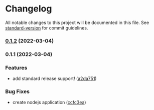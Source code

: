 # Changelog

All notable changes to this project will be documented in this file. See [standard-version](https://github.com/conventional-changelog/standard-version) for commit guidelines.

### [0.1.2](https://github.com/pramodrko/vue-weather-app/compare/v0.1.1...v0.1.2) (2022-03-04)

### 0.1.1 (2022-03-04)


### Features

* add standard release support! ([a2da751](https://github.com/pramodrko/vue-weather-app/commit/a2da751cc342ee144ff9d3aac03ea8a5092c3d53))


### Bug Fixes

* create nodejs application ([ccfc3ea](https://github.com/pramodrko/vue-weather-app/commit/ccfc3ea7bc5ebed03dc9e2d13ac0b7602470478e))

